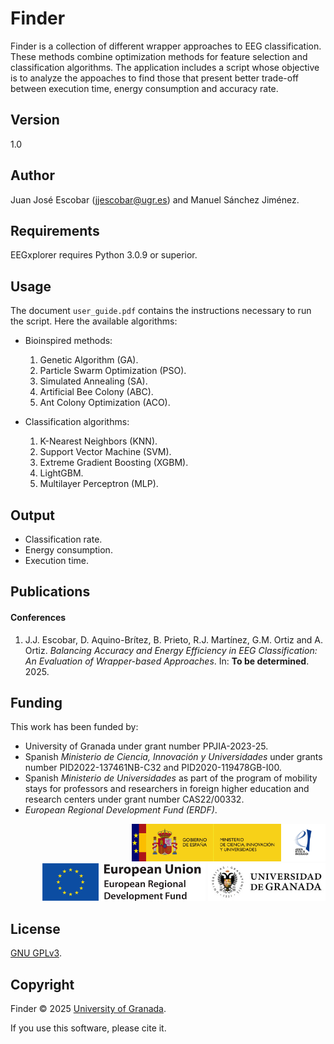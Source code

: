 # Finder

Finder is a collection of different wrapper approaches to EEG classification. These methods combine optimization methods for feature selection and classification algorithms. The application includes a script whose objective is to analyze the appoaches to find those that present better trade-off between execution time, energy consumption and accuracy rate.

## Version

1.0

## Author

Juan José Escobar ([jjescobar@ugr.es](mailto:jjescobar@ugr.es)) and Manuel Sánchez Jiménez.

## Requirements

EEGxplorer requires Python 3.0.9 or superior.

## Usage

The document `user_guide.pdf` contains the instructions necessary to run the script. Here the available algorithms:

* Bioinspired methods:
  1. Genetic Algorithm (GA).
  1. Particle Swarm Optimization (PSO).
  1. Simulated Annealing (SA).
  1. Artificial Bee Colony (ABC).
  1. Ant Colony Optimization (ACO).

* Classification algorithms:
  1. K-Nearest Neighbors (KNN).
  1. Support Vector Machine (SVM).
  1. Extreme Gradient Boosting (XGBM).
  1. LightGBM.
  1. Multilayer Perceptron (MLP).

## Output

* Classification rate.
* Energy consumption.
* Execution time.

## Publications

#### Conferences

1. J.J. Escobar, D. Aquino-Brítez, B. Prieto, R.J. Martínez, G.M. Ortiz and A. Ortiz. *Balancing Accuracy and Energy Efficiency in EEG Classification: An Evaluation of Wrapper-based Approaches*. In: **To be determined**. 2025.

## Funding

This work has been funded by:

* University of Granada under grant number PPJIA-2023-25.
* Spanish *Ministerio de Ciencia, Innovación y Universidades* under grants number PID2022-137461NB-C32 and PID2020-119478GB-I00.
* Spanish *Ministerio de Universidades* as part of the program of mobility stays for professors and researchers in foreign higher education and research centers under grant number CAS22/00332.
* *European Regional Development Fund (ERDF)*.

<div style="text-align: right">
  <img src="https://raw.githubusercontent.com/rotty11/Atom/main/docs/logos/miciu.jpg" height="60">
  <img src="https://raw.githubusercontent.com/rotty11/Atom/main/docs/logos/erdf.png" height="60">
  <img src="https://raw.githubusercontent.com/rotty11/Atom/main/docs/logos/ugr.jpg" height="60">
</div>

## License

[GNU GPLv3](https://www.gnu.org/licenses/gpl-3.0.md).

## Copyright

Finder © 2025 [University of Granada](https://www.ugr.es/).

If you use this software, please cite it.
